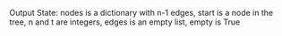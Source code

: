 Output State: nodes is a dictionary with n-1 edges, start is a node in the tree, n and t are integers, edges is an empty list, empty is True
